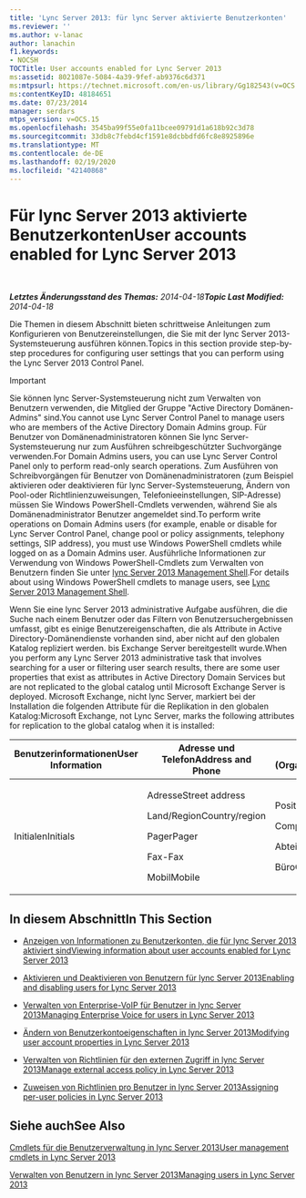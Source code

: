 ```yaml
---
title: 'Lync Server 2013: für lync Server aktivierte Benutzerkonten'
ms.reviewer: ''
ms.author: v-lanac
author: lanachin
f1.keywords:
- NOCSH
TOCTitle: User accounts enabled for Lync Server 2013
ms:assetid: 8021087e-5084-4a39-9fef-ab9376c6d371
ms:mtpsurl: https://technet.microsoft.com/en-us/library/Gg182543(v=OCS.15)
ms:contentKeyID: 48184651
ms.date: 07/23/2014
manager: serdars
mtps_version: v=OCS.15
ms.openlocfilehash: 3545ba99f55e0fa11bcee09791d1a618b92c3d78
ms.sourcegitcommit: 33db8c7febd4cf1591e8dcbbdfd6fc8e8925896e
ms.translationtype: MT
ms.contentlocale: de-DE
ms.lasthandoff: 02/19/2020
ms.locfileid: "42140868"
---
```

<div data-xmlns="http://www.w3.org/1999/xhtml">

<div class="topic" data-xmlns="http://www.w3.org/1999/xhtml" data-msxsl="urn:schemas-microsoft-com:xslt" data-cs="http://msdn.microsoft.com/">

<div data-asp="https://msdn2.microsoft.com/asp">

# <a name="user-accounts-enabled-for-lync-server-2013"></a><span data-ttu-id="73c53-102">Für lync Server 2013 aktivierte Benutzerkonten</span><span class="sxs-lookup"><span data-stu-id="73c53-102">User accounts enabled for Lync Server 2013</span></span>

</div>

<div id="mainSection">

<div id="mainBody">

<span> </span>

<span data-ttu-id="73c53-103">_**Letztes Änderungsstand des Themas:** 2014-04-18_</span><span class="sxs-lookup"><span data-stu-id="73c53-103">_**Topic Last Modified:** 2014-04-18_</span></span>

<span data-ttu-id="73c53-104">Die Themen in diesem Abschnitt bieten schrittweise Anleitungen zum Konfigurieren von Benutzereinstellungen, die Sie mit der lync Server 2013-Systemsteuerung ausführen können.</span><span class="sxs-lookup"><span data-stu-id="73c53-104">Topics in this section provide step-by-step procedures for configuring user settings that you can perform using the Lync Server 2013 Control Panel.</span></span>

<div>


> [!IMPORTANT]  
> <span data-ttu-id="73c53-105">Sie können lync Server-Systemsteuerung nicht zum Verwalten von Benutzern verwenden, die Mitglied der Gruppe "Active Directory Domänen-Admins" sind.</span><span class="sxs-lookup"><span data-stu-id="73c53-105">You cannot use Lync Server Control Panel to manage users who are members of the Active Directory Domain Admins group.</span></span> <span data-ttu-id="73c53-106">Für Benutzer von Domänenadministratoren können Sie lync Server-Systemsteuerung nur zum Ausführen schreibgeschützter Suchvorgänge verwenden.</span><span class="sxs-lookup"><span data-stu-id="73c53-106">For Domain Admins users, you can use Lync Server Control Panel only to perform read-only search operations.</span></span> <span data-ttu-id="73c53-107">Zum Ausführen von Schreibvorgängen für Benutzer von Domänenadministratoren (zum Beispiel aktivieren oder deaktivieren für lync Server-Systemsteuerung, Ändern von Pool-oder Richtlinienzuweisungen, Telefonieeinstellungen, SIP-Adresse) müssen Sie Windows PowerShell-Cmdlets verwenden, während Sie als Domänenadministrator Benutzer angemeldet sind.</span><span class="sxs-lookup"><span data-stu-id="73c53-107">To perform write operations on Domain Admins users (for example, enable or disable for Lync Server Control Panel, change pool or policy assignments, telephony settings, SIP address), you must use Windows PowerShell cmdlets while logged on as a Domain Admins user.</span></span> <span data-ttu-id="73c53-108">Ausführliche Informationen zur Verwendung von Windows PowerShell-Cmdlets zum Verwalten von Benutzern finden Sie unter <A href="lync-server-2013-lync-server-management-shell.md">lync Server 2013 Management Shell</A>.</span><span class="sxs-lookup"><span data-stu-id="73c53-108">For details about using Windows PowerShell cmdlets to manage users, see <A href="lync-server-2013-lync-server-management-shell.md">Lync Server 2013 Management Shell</A>.</span></span>



</div>

<span data-ttu-id="73c53-109">Wenn Sie eine lync Server 2013 administrative Aufgabe ausführen, die die Suche nach einem Benutzer oder das Filtern von Benutzersuchergebnissen umfasst, gibt es einige Benutzereigenschaften, die als Attribute in Active Directory-Domänendienste vorhanden sind, aber nicht auf den globalen Katalog repliziert werden. bis Exchange Server bereitgestellt wurde.</span><span class="sxs-lookup"><span data-stu-id="73c53-109">When you perform any Lync Server 2013 administrative task that involves searching for a user or filtering user search results, there are some user properties that exist as attributes in Active Directory Domain Services but are not replicated to the global catalog until Microsoft Exchange Server is deployed.</span></span> <span data-ttu-id="73c53-110">Microsoft Exchange, nicht lync Server, markiert bei der Installation die folgenden Attribute für die Replikation in den globalen Katalog:</span><span class="sxs-lookup"><span data-stu-id="73c53-110">Microsoft Exchange, not Lync Server, marks the following attributes for replication to the global catalog when it is installed:</span></span>


<table>
<colgroup>
<col style="width: 33%" />
<col style="width: 33%" />
<col style="width: 33%" />
</colgroup>
<thead>
<tr class="header">
<th><span data-ttu-id="73c53-111">Benutzerinformationen</span><span class="sxs-lookup"><span data-stu-id="73c53-111">User Information</span></span></th>
<th><span data-ttu-id="73c53-112">Adresse und Telefon</span><span class="sxs-lookup"><span data-stu-id="73c53-112">Address and Phone</span></span></th>
<th><span data-ttu-id="73c53-113">Organization (Organisation)</span><span class="sxs-lookup"><span data-stu-id="73c53-113">Organization</span></span></th>
</tr>
</thead>
<tbody>
<tr class="odd">
<td><p><span data-ttu-id="73c53-114">Initialen</span><span class="sxs-lookup"><span data-stu-id="73c53-114">Initials</span></span></p></td>
<td><p><span data-ttu-id="73c53-115">Adresse</span><span class="sxs-lookup"><span data-stu-id="73c53-115">Street address</span></span></p>
<p><span data-ttu-id="73c53-116">Land/Region</span><span class="sxs-lookup"><span data-stu-id="73c53-116">Country/region</span></span></p>
<p><span data-ttu-id="73c53-117">Pager</span><span class="sxs-lookup"><span data-stu-id="73c53-117">Pager</span></span></p>
<p><span data-ttu-id="73c53-118">Fax-</span><span class="sxs-lookup"><span data-stu-id="73c53-118">Fax</span></span></p>
<p><span data-ttu-id="73c53-119">Mobil</span><span class="sxs-lookup"><span data-stu-id="73c53-119">Mobile</span></span></p></td>
<td><p><span data-ttu-id="73c53-120">Position</span><span class="sxs-lookup"><span data-stu-id="73c53-120">Title</span></span></p>
<p><span data-ttu-id="73c53-121">Company</span><span class="sxs-lookup"><span data-stu-id="73c53-121">Company</span></span></p>
<p><span data-ttu-id="73c53-122">Abteilung</span><span class="sxs-lookup"><span data-stu-id="73c53-122">Department</span></span></p>
<p><span data-ttu-id="73c53-123">Büro</span><span class="sxs-lookup"><span data-stu-id="73c53-123">Office</span></span></p></td>
</tr>
</tbody>
</table>


<div>

## <a name="in-this-section"></a><span data-ttu-id="73c53-124">In diesem Abschnitt</span><span class="sxs-lookup"><span data-stu-id="73c53-124">In This Section</span></span>

  - [<span data-ttu-id="73c53-125">Anzeigen von Informationen zu Benutzerkonten, die für lync Server 2013 aktiviert sind</span><span class="sxs-lookup"><span data-stu-id="73c53-125">Viewing information about user accounts enabled for Lync Server 2013</span></span>](lync-server-2013-viewing-information-about-user-accounts-enabled-for-lync-server.md)

  - [<span data-ttu-id="73c53-126">Aktivieren und Deaktivieren von Benutzern für lync Server 2013</span><span class="sxs-lookup"><span data-stu-id="73c53-126">Enabling and disabling users for Lync Server 2013</span></span>](lync-server-2013-enabling-and-disabling-users-for-lync-server.md)

  - [<span data-ttu-id="73c53-127">Verwalten von Enterprise-VoIP für Benutzer in lync Server 2013</span><span class="sxs-lookup"><span data-stu-id="73c53-127">Managing Enterprise Voice for users in Lync Server 2013</span></span>](lync-server-2013-managing-enterprise-voice-for-users.md)

  - [<span data-ttu-id="73c53-128">Ändern von Benutzerkontoeigenschaften in lync Server 2013</span><span class="sxs-lookup"><span data-stu-id="73c53-128">Modifying user account properties in Lync Server 2013</span></span>](lync-server-2013-modifying-user-account-properties.md)

  - [<span data-ttu-id="73c53-129">Verwalten von Richtlinien für den externen Zugriff in lync Server 2013</span><span class="sxs-lookup"><span data-stu-id="73c53-129">Manage external access policy in Lync Server 2013</span></span>](lync-server-2013-manage-external-access-policy-for-your-organization.md)

  - [<span data-ttu-id="73c53-130">Zuweisen von Richtlinien pro Benutzer in lync Server 2013</span><span class="sxs-lookup"><span data-stu-id="73c53-130">Assigning per-user policies in Lync Server 2013</span></span>](lync-server-2013-assigning-per-user-policies.md)

</div>

<div>

## <a name="see-also"></a><span data-ttu-id="73c53-131">Siehe auch</span><span class="sxs-lookup"><span data-stu-id="73c53-131">See Also</span></span>


[<span data-ttu-id="73c53-132">Cmdlets für die Benutzerverwaltung in lync Server 2013</span><span class="sxs-lookup"><span data-stu-id="73c53-132">User management cmdlets in Lync Server 2013</span></span>](lync-server-2013-user-management-cmdlets.md)  


[<span data-ttu-id="73c53-133">Verwalten von Benutzern in lync Server 2013</span><span class="sxs-lookup"><span data-stu-id="73c53-133">Managing users in Lync Server 2013</span></span>](lync-server-2013-managing-users-in-lync-server.md)  
  

</div>

</div>

<span> </span>

</div>

</div>

</div>

